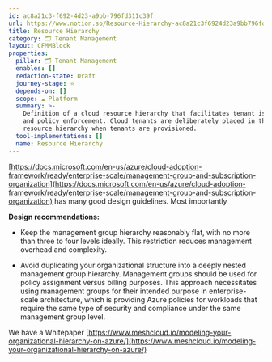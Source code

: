 ```yaml
---
id: ac8a21c3-f692-4d23-a9bb-796fd311c39f
url: https://www.notion.so/Resource-Hierarchy-ac8a21c3f6924d23a9bb796fd311c39f
title: Resource Hierarchy
category: 🗂 Tenant Management
layout: CFMMBlock
properties:
  pillar: 🗂 Tenant Management
  enables: []
  redaction-state: Draft
  journey-stage: ⭐️
  depends-on: []
  scope: ☁️ Platform
  summary: >-
    Definition of a cloud resource hierarchy that facilitates tenant isolation
    and policy enforcement. Cloud tenants are deliberately placed in this
    resource hierarchy when tenants are provisioned.
  tool-implementations: []
  name: Resource Hierarchy
---
```


[https://docs.microsoft.com/en-us/azure/cloud-adoption-framework/ready/enterprise-scale/management-group-and-subscription-organization](https://docs.microsoft.com/en-us/azure/cloud-adoption-framework/ready/enterprise-scale/management-group-and-subscription-organization) has many good design guidelines. Most importantly

**Design recommendations:**

- Keep the management group hierarchy reasonably flat, with no more than three to four levels ideally. This restriction reduces management
overhead and complexity.

- Avoid duplicating your organizational structure into a deeply
nested management group hierarchy. Management groups should be used for
policy assignment versus billing purposes. This approach necessitates
using management groups for their intended purpose in enterprise-scale
architecture, which is providing Azure policies for workloads that
require the same type of security and compliance under the same
management group level.



<!-- could not resolve mentioned page e872fb6f-6b6b-442f-9664-45322f8b86b4 --> 



We have a Whitepaper [https://www.meshcloud.io/modeling-your-organizational-hierarchy-on-azure/](https://www.meshcloud.io/modeling-your-organizational-hierarchy-on-azure/)